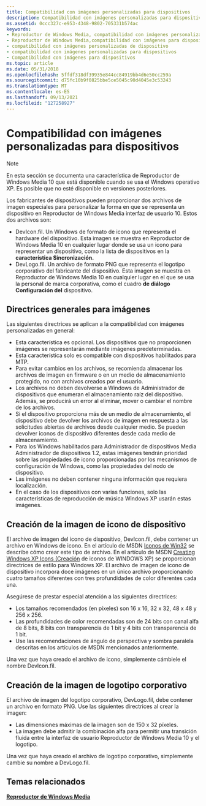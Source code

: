 ```yaml
---
title: Compatibilidad con imágenes personalizadas para dispositivos
description: Compatibilidad con imágenes personalizadas para dispositivos
ms.assetid: 0ccc327c-e953-4348-9802-705331b574ac
keywords:
- Reproductor de Windows Media, compatibilidad con imágenes personalizadas para dispositivos
- Reproductor de Windows Media,compatibilidad con imágenes para dispositivos
- compatibilidad con imágenes personalizadas de dispositivo
- compatibilidad con imágenes personalizadas para dispositivos
- Compatibilidad con imágenes para dispositivos
ms.topic: article
ms.date: 05/31/2018
ms.openlocfilehash: 5ffdf318df39935e844cc84919bb4d6e50cc259a
ms.sourcegitcommit: d75fc10b9f0825bbe5ce5045c90d4045e3c53243
ms.translationtype: MT
ms.contentlocale: es-ES
ms.lasthandoff: 09/13/2021
ms.locfileid: "127258927"
---
```

# <a name="custom-image-support-for-devices"></a>Compatibilidad con imágenes personalizadas para dispositivos

> [!Note]  
> En esta sección se documenta una característica de Reproductor de Windows Media 10 que está disponible cuando se usa el Windows operativo XP. Es posible que no esté disponible en versiones posteriores.

 

Los fabricantes de dispositivos pueden proporcionar dos archivos de imagen especiales para personalizar la forma en que se representa un dispositivo en Reproductor de Windows Media interfaz de usuario 10. Estos dos archivos son:

-   DevIcon.fil. Un Windows de formato de icono que representa el hardware del dispositivo. Esta imagen se muestra en Reproductor de Windows Media 10 en cualquier lugar donde se usa un icono para representar un dispositivo, como la lista de dispositivos en la **característica Sincronización.**
-   DevLogo.fil. Un archivo de formato PNG que representa el logotipo corporativo del fabricante del dispositivo. Esta imagen se muestra en Reproductor de Windows Media 10 en cualquier lugar en el que se usa la personal de marca corporativa, como el cuadro **de diálogo Configuración del** dispositivo.

## <a name="general-guidelines-for-images"></a>Directrices generales para imágenes

Las siguientes directrices se aplican a la compatibilidad con imágenes personalizadas en general:

-   Esta característica es opcional. Los dispositivos que no proporcionen imágenes se representarán mediante imágenes predeterminadas.
-   Esta característica solo es compatible con dispositivos habilitados para MTP.
-   Para evitar cambios en los archivos, se recomienda almacenar los archivos de imagen en firmware o en un medio de almacenamiento protegido, no con archivos creados por el usuario.
-   Los archivos no deben devolverse a Windows de Administrador de dispositivos que enumeran el almacenamiento raíz del dispositivo. Además, se producirá un error al eliminar, mover o cambiar el nombre de los archivos.
-   Si el dispositivo proporciona más de un medio de almacenamiento, el dispositivo debe devolver los archivos de imagen en respuesta a las solicitudes abiertas de archivos desde cualquier medio. Se pueden devolver iconos de dispositivo diferentes desde cada medio de almacenamiento.
-   Para los Windows habilitados para Administrador de dispositivos Media Administrador de dispositivos 1.2, estas imágenes tendrán prioridad sobre las propiedades de icono proporcionadas por los mecanismos de configuración de Windows, como las propiedades del nodo de dispositivo.
-   Las imágenes no deben contener ninguna información que requiera localización.
-   En el caso de los dispositivos con varias funciones, solo las características de reproducción de música Windows XP usarán estas imágenes.

## <a name="creating-the-device-icon-image"></a>Creación de la imagen de icono de dispositivo

El archivo de imagen del icono de dispositivo, DevIcon.fil, debe contener un archivo en Windows de icono. En el artículo de MSDN [Iconos de Win32](/previous-versions/ms997538(v=msdn.10)) se describe cómo crear este tipo de archivo. En el artículo de MSDN [Creating Windows XP Icons (Creación](/previous-versions/ms997636(v=msdn.10)) de iconos de WINDOWS XP) se proporcionan directrices de estilo para Windows XP. El archivo de imagen de icono de dispositivo incorpora doce imágenes en un único archivo proporcionando cuatro tamaños diferentes con tres profundidades de color diferentes cada una.

Asegúrese de prestar especial atención a las siguientes directrices:

-   Los tamaños recomendados (en píxeles) son 16 x 16, 32 x 32, 48 x 48 y 256 x 256.
-   Las profundidades de color recomendadas son de 24 bits con canal alfa de 8 bits, 8 bits con transparencia de 1 bit y 4 bits con transparencia de 1 bit.
-   Use las recomendaciones de ángulo de perspectiva y sombra paralela descritas en los artículos de MSDN mencionados anteriormente.

Una vez que haya creado el archivo de icono, simplemente cámbiele el nombre DevIcon.fil.

## <a name="creating-the-corporate-logo-image"></a>Creación de la imagen de logotipo corporativo

El archivo de imagen del logotipo corporativo, DevLogo.fil, debe contener un archivo en formato PNG. Use las siguientes directrices al crear la imagen:

-   Las dimensiones máximas de la imagen son de 150 x 32 píxeles.
-   La imagen debe admitir la combinación alfa para permitir una transición fluida entre la interfaz de usuario Reproductor de Windows Media 10 y el logotipo.

Una vez que haya creado el archivo de logotipo corporativo, simplemente cambie su nombre a DevLogo.fil.

## <a name="related-topics"></a>Temas relacionados

<dl> <dt>

[**Reproductor de Windows Media**](windows-media-player.md)
</dt> </dl>

 

 